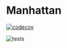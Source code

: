 # Manhattan

[![codecov](https://codecov.io/gh/jakobklemm/manhattan/branch/crashey-mvp/graph/badge.svg)](https://codecov.io/gh/jakobklemm/manhattan)

![tests](https://github.com/jakobklemm/manhattan/workflows/test/badge.svg)
